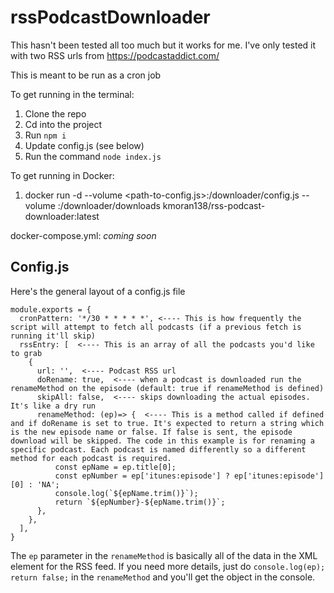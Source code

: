 # rssPodcastDownloader
This hasn't been tested all too much but it works for me. I've only tested it with two RSS urls from https://podcastaddict.com/

This is meant to be run as a cron job

To get running in the terminal: 
1. Clone the repo
2. Cd into the project
3. Run `npm i`
4. Update config.js (see below)
4. Run the command `node index.js`

To get running in Docker:
1. docker run -d --volume <path-to-config.js>:/downloader/config.js --volume <download-directory>:/downloader/downloads kmoran138/rss-podcast-downloader:latest
  
docker-compose.yml: _coming soon_

## Config.js
Here's the general layout of a config.js file
```
module.exports = {
  cronPattern: '*/30 * * * * *', <---- This is how frequently the script will attempt to fetch all podcasts (if a previous fetch is running it'll skip)
  rssEntry: [  <---- This is an array of all the podcasts you'd like to grab
    {
      url: '',  <---- Podcast RSS url
      doRename: true,  <---- when a podcast is downloaded run the renameMethod on the episode (default: true if renameMethod is defined)
      skipAll: false,  <---- skips downloading the actual episodes. It's like a dry run
      renameMethod: (ep)=> {  <---- This is a method called if defined and if doRename is set to true. It's expected to return a string which is the new episode name or false. If false is sent, the episode download will be skipped. The code in this example is for renaming a specific podcast. Each podcast is named differently so a different method for each podcast is required.
          const epName = ep.title[0];
          const epNumber = ep['itunes:episode'] ? ep['itunes:episode'][0] : 'NA';
          console.log(`${epName.trim()}`);
          return `${epNumber}-${epName.trim()}`;
      },
    },
  ],  
}

```

The `ep` parameter in the `renameMethod` is basically all of the data in the XML <item> element for the RSS feed. If you need more details, just do `console.log(ep); return false;` in the `renameMethod` and you'll get the object in the console.
